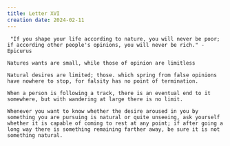 ```yaml
---
title: Letter XVI
creation date: 2024-02-11
---
```

	 "If you shape your life according to nature, you will never be poor; if according other people's opinions, you will never be rich." - Epicurus

	Natures wants are small, while those of opinion are limitless

	Natural desires are limited; those. which spring from false opinions have nowhere to stop, for falsity has no point of termination.

	When a person is following a track, there is an eventual end to it somewhere, but with wandering at large there is no limit.

	Whenever you want to know whether the desire aroused in you by something you are pursuing is natural or quite unseeing, ask yourself whether it is capable of coming to rest at any point; if after going a long way there is something remaining farther away, be sure it is not something natural.

